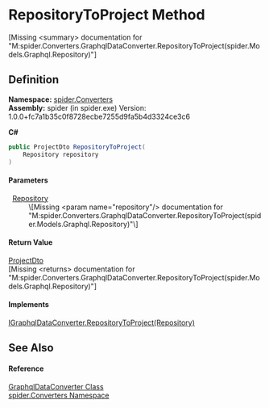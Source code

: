 # RepositoryToProject Method


\[Missing &lt;summary&gt; documentation for "M:spider.Converters.GraphqlDataConverter.RepositoryToProject(spider.Models.Graphql.Repository)"\]



## Definition
**Namespace:** <a href="a1a6487c-d380-1653-1824-13765b4fe1dd">spider.Converters</a>  
**Assembly:** spider (in spider.exe) Version: 1.0.0+fc7a1b35c0f8728ecbe7255d9fa5b4d3324ce3c6

**C#**
``` C#
public ProjectDto RepositoryToProject(
	Repository repository
)
```



#### Parameters
<dl><dt>  <a href="d257c7db-b747-0f93-dbc7-2897f0d62f6d">Repository</a></dt><dd>\[Missing &lt;param name="repository"/&gt; documentation for "M:spider.Converters.GraphqlDataConverter.RepositoryToProject(spider.Models.Graphql.Repository)"\]</dd></dl>

#### Return Value
<a href="7153ffa9-75d9-d756-b8b0-dace1841bf5b">ProjectDto</a>  
\[Missing &lt;returns&gt; documentation for "M:spider.Converters.GraphqlDataConverter.RepositoryToProject(spider.Models.Graphql.Repository)"\]

#### Implements
<a href="e685b6e7-725d-a386-b45e-4c2cd4db4457">IGraphqlDataConverter.RepositoryToProject(Repository)</a>  


## See Also


#### Reference
<a href="ec24db30-fbca-4917-4d3c-59ef53618124">GraphqlDataConverter Class</a>  
<a href="a1a6487c-d380-1653-1824-13765b4fe1dd">spider.Converters Namespace</a>  
